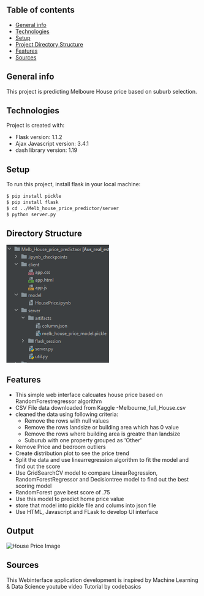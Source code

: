 ## Table of contents
* [General info](#general-info)
* [Technologies](#technologies)
* [Setup](#setup)
* [Project Directory Structure](#directory-structure)
* [Features](#features)
* [Sources](#sources)

## General info
This project is predicting Melboure House price based on suburb selection.
	
## Technologies
Project is created with:
* Flask version: 1.1.2
* Ajax Javascript version: 3.4.1
* dash library version: 1.19
	
## Setup
To run this project, install flask in your local machine:

```
$ pip install pickle
$ pip install flask
$ cd ../Melb_house_price_predictor/server
$ python server.py
```

## Directory Structure
![Project Directory Structure](dir_structure.png)

## Features
* This simple web interface calcuates house price based on RandomForestregressor algorithm
* CSV File data downloaded from Kaggle -Melbourne_full_House.csv
* cleaned the data using following criteria:
    * Remove the rows with null values
    * Remove the rows landsize or building area which has 0 value
    * Remove the rows where building area is greatre than landsize
    * Suburub with one property grouped as 'Other'
* Remove Price and bedroom outliers
* Create distribution plot to see the price trend
* Split the data and use linearregression algorithm to fit the model and find out the score
* Use GridSearchCV model to compare LinearRegression, RandomForestRegressor and Decisiontree model to find out the best scoring model
* RandomForest gave best score of .75
* Use this model to predict home price value
* store that model into pickle file and colums into json file
* Use HTML, Javascript and FLask to develop UI interface

## Output

![House Price Image](HousePrice.gif)
## Sources
This Webinterface application development is inspired by Machine Learning & Data Science youtube video Tutorial by codebasics
